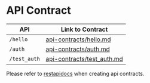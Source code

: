 # API Contract
| API | Link to Contract |
| ----------- | ----------- |
| `/hello` | [api-contracts/hello.md](api-contracts/hello.md) |
| `/auth` | [api-contracts/auth.md](api-contracts/auth.md) |
| `/test_auth` | [api-contracts/test_auth.md](api-contracts/test_auth.md) |

Please refer to [restapidocs](https://github.com/jamescooke/restapidocs/blob/master/examples/login.md) when creating api contracts.